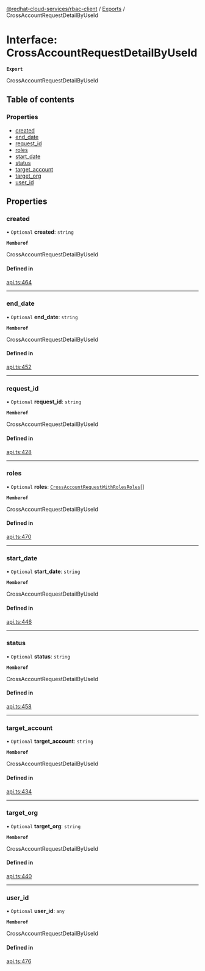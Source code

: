 [@redhat-cloud-services/rbac-client](../README.md) / [Exports](../modules.md) / CrossAccountRequestDetailByUseId

# Interface: CrossAccountRequestDetailByUseId

**`Export`**

CrossAccountRequestDetailByUseId

## Table of contents

### Properties

- [created](CrossAccountRequestDetailByUseId.md#created)
- [end\_date](CrossAccountRequestDetailByUseId.md#end_date)
- [request\_id](CrossAccountRequestDetailByUseId.md#request_id)
- [roles](CrossAccountRequestDetailByUseId.md#roles)
- [start\_date](CrossAccountRequestDetailByUseId.md#start_date)
- [status](CrossAccountRequestDetailByUseId.md#status)
- [target\_account](CrossAccountRequestDetailByUseId.md#target_account)
- [target\_org](CrossAccountRequestDetailByUseId.md#target_org)
- [user\_id](CrossAccountRequestDetailByUseId.md#user_id)

## Properties

### created

• `Optional` **created**: `string`

**`Memberof`**

CrossAccountRequestDetailByUseId

#### Defined in

[api.ts:464](https://github.com/RedHatInsights/javascript-clients/blob/main/packages/rbac/api.ts#L464)

___

### end\_date

• `Optional` **end\_date**: `string`

**`Memberof`**

CrossAccountRequestDetailByUseId

#### Defined in

[api.ts:452](https://github.com/RedHatInsights/javascript-clients/blob/main/packages/rbac/api.ts#L452)

___

### request\_id

• `Optional` **request\_id**: `string`

**`Memberof`**

CrossAccountRequestDetailByUseId

#### Defined in

[api.ts:428](https://github.com/RedHatInsights/javascript-clients/blob/main/packages/rbac/api.ts#L428)

___

### roles

• `Optional` **roles**: [`CrossAccountRequestWithRolesRoles`](CrossAccountRequestWithRolesRoles.md)[]

**`Memberof`**

CrossAccountRequestDetailByUseId

#### Defined in

[api.ts:470](https://github.com/RedHatInsights/javascript-clients/blob/main/packages/rbac/api.ts#L470)

___

### start\_date

• `Optional` **start\_date**: `string`

**`Memberof`**

CrossAccountRequestDetailByUseId

#### Defined in

[api.ts:446](https://github.com/RedHatInsights/javascript-clients/blob/main/packages/rbac/api.ts#L446)

___

### status

• `Optional` **status**: `string`

**`Memberof`**

CrossAccountRequestDetailByUseId

#### Defined in

[api.ts:458](https://github.com/RedHatInsights/javascript-clients/blob/main/packages/rbac/api.ts#L458)

___

### target\_account

• `Optional` **target\_account**: `string`

**`Memberof`**

CrossAccountRequestDetailByUseId

#### Defined in

[api.ts:434](https://github.com/RedHatInsights/javascript-clients/blob/main/packages/rbac/api.ts#L434)

___

### target\_org

• `Optional` **target\_org**: `string`

**`Memberof`**

CrossAccountRequestDetailByUseId

#### Defined in

[api.ts:440](https://github.com/RedHatInsights/javascript-clients/blob/main/packages/rbac/api.ts#L440)

___

### user\_id

• `Optional` **user\_id**: `any`

**`Memberof`**

CrossAccountRequestDetailByUseId

#### Defined in

[api.ts:476](https://github.com/RedHatInsights/javascript-clients/blob/main/packages/rbac/api.ts#L476)
